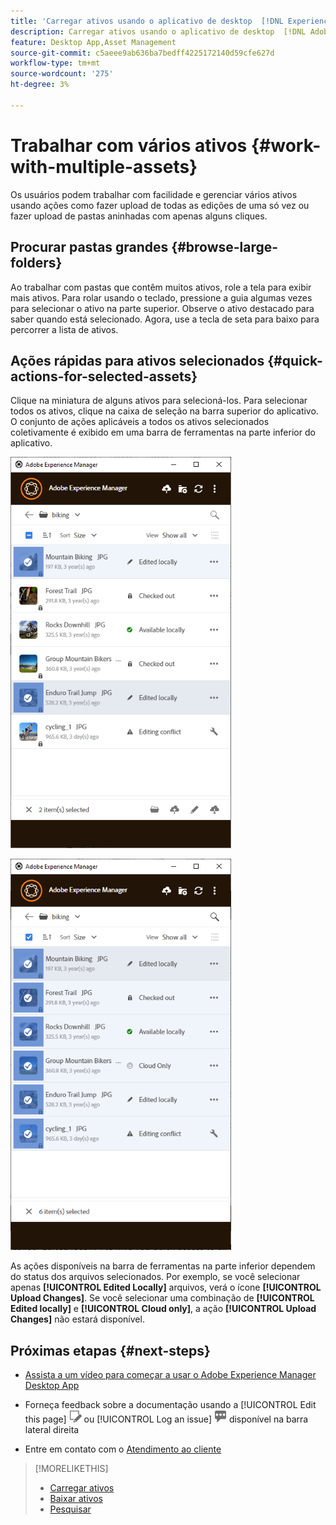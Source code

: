 ```yaml
---
title: 'Carregar ativos usando o aplicativo de desktop  [!DNL Experience Manager] '
description: Carregar ativos usando o aplicativo de desktop  [!DNL Adobe Experience Manager] .
feature: Desktop App,Asset Management
source-git-commit: c5aeee9ab636ba7bedff4225172140d59cfe627d
workflow-type: tm+mt
source-wordcount: '275'
ht-degree: 3%

---
```



# Trabalhar com vários ativos {#work-with-multiple-assets}

Os usuários podem trabalhar com facilidade e gerenciar vários ativos usando ações como fazer upload de todas as edições de uma só vez ou fazer upload de pastas aninhadas com apenas alguns cliques.

## Procurar pastas grandes {#browse-large-folders}

Ao trabalhar com pastas que contêm muitos ativos, role a tela para exibir mais ativos. Para rolar usando o teclado, pressione a guia algumas vezes para selecionar o ativo na parte superior. Observe o ativo destacado para saber quando está selecionado. Agora, use a tecla de seta para baixo para percorrer a lista de ativos.

## Ações rápidas para ativos selecionados {#quick-actions-for-selected-assets}

Clique na miniatura de alguns ativos para selecioná-los. Para selecionar todos os ativos, clique na caixa de seleção na barra superior do aplicativo. O conjunto de ações aplicáveis a todos os ativos selecionados coletivamente é exibido em uma barra de ferramentas na parte inferior do aplicativo.

![A barra de ferramentas na parte inferior mostra ações relevantes para os ativos selecionados](assets/actions_bottom_toolbar1_da2.png "A barra de ferramentas na parte inferior mostra ações comuns para os ativos selecionados")

![Nenhuma ação na barra de ferramentas quando não houver ações comuns para a seleção](assets/actions_bottom_toolbar2_da2.png "A barra de ferramentas não mostra nenhuma ação quando não houver ações comuns disponíveis para a seleção.")

As ações disponíveis na barra de ferramentas na parte inferior dependem do status dos arquivos selecionados. Por exemplo, se você selecionar apenas **[!UICONTROL Edited Locally]** arquivos, verá o ícone **[!UICONTROL Upload Changes]**. Se você selecionar uma combinação de **[!UICONTROL Edited locally]** e **[!UICONTROL Cloud only]**, a ação **[!UICONTROL Upload Changes]** não estará disponível.

## Próximas etapas {#next-steps}

* [Assista a um vídeo para começar a usar o Adobe Experience Manager Desktop App](https://experienceleague.adobe.com/pt-br/docs/experience-manager-learn/assets/creative-workflows/aem-desktop-app)

* Forneça feedback sobre a documentação usando a [!UICONTROL Edit this page] ![edite a página](assets/do-not-localize/edit-page.png) ou [!UICONTROL Log an issue] ![crie um problema do GitHub](assets/do-not-localize/github-issue.png) disponível na barra lateral direita

* Entre em contato com o [Atendimento ao cliente](https://experienceleague.adobe.com/pt-br?support-solution=General#support)

>[!MORELIKETHIS]
>
>* [Carregar ativos](/help/using/upload-assets.md)
>* [Baixar ativos](/help/using/download-assets.md)
>* [Pesquisar](/help/using/search.md)
